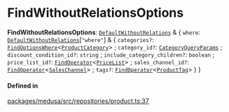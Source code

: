 # FindWithoutRelationsOptions

 **FindWithoutRelationsOptions**: [`DefaultWithoutRelations`](DefaultWithoutRelations-1.md) & { `where`: [`DefaultWithoutRelations`](DefaultWithoutRelations-1.md)[``"where"``] & { `categories?`: [`FindOptionsWhere`](FindOptionsWhere.md)<[`ProductCategory`](../classes/ProductCategory.md)\> ; `category_id?`: [`CategoryQueryParams`](CategoryQueryParams.md) ; `discount_condition_id?`: `string` ; `include_category_children?`: `boolean` ; `price_list_id?`: [`FindOperator`](../classes/FindOperator.md)<[`PriceList`](../classes/PriceList.md)\> ; `sales_channel_id?`: [`FindOperator`](../classes/FindOperator.md)<[`SalesChannel`](../classes/SalesChannel.md)\> ; `tags?`: [`FindOperator`](../classes/FindOperator.md)<[`ProductTag`](../classes/ProductTag.md)\>  }  }

#### Defined in

[packages/medusa/src/repositories/product.ts:37](https://github.com/medusajs/medusa/blob/3d9f5ae63/packages/medusa/src/repositories/product.ts#L37)
